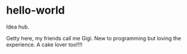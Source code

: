 # hello-world
Idea hub.

Getty here, my friends call me Gigi.
New to programming but loving the experience.
A cake lover too!!!!
